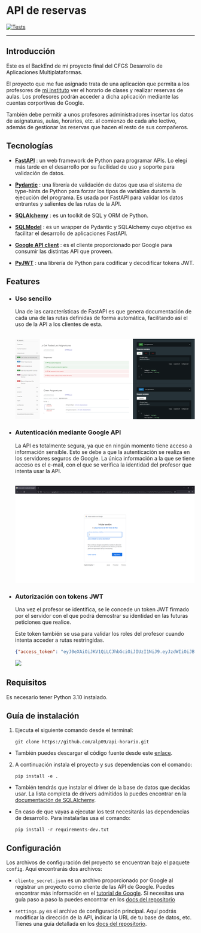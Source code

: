 
# API de reservas

[![Tests](https://github.com/alp09/api-horario/actions/workflows/tests.yml/badge.svg)](https://github.com/alp09/api-horario/actions/workflows/tests.yml)

---

## Introducción

Este es el BackEnd de mi proyecto final del CFGS Desarrollo de Aplicaciones Multiplataformas.

El proyecto que me fue asignado trata de una aplicación que permita a los profesores de [mi instituto](http://www.iestorredelrey.es/es/) ver el horario de clases y realizar reservas de aulas. Los profesores podrán acceder a dicha aplicación mediante las cuentas corportivas de Google.

También debe permitir a unos profesores administradores insertar los datos de asignaturas, aulas, horarios, etc. al comienzo de cada año lectivo, además de gestionar las reservas que hacen el resto de sus compañeros.  


## Tecnologías

* **[FastAPI](https://github.com/tiangolo/fastapi)** : un web framework de Python para programar APIs. Lo elegí más tarde en el desarrollo por su facilidad de uso y soporte para validación de datos.  


* **[Pydantic](https://github.com/samuelcolvin/pydantic)** : una librería de validación de datos que usa el sistema de type-hints de Python para forzar los tipos de variables durante la ejecución del programa. Es usada por FastAPI para validar los datos entrantes y salientes de las rutas de la API. 


* **[SQLAlchemy](https://github.com/sqlalchemy/sqlalchemy)** : es un toolkit de SQL y ORM de Python.   


* **[SQLModel](https://github.com/tiangolo/sqlmodel)** : es un wrapper de Pydantic y SQLAlchemy cuyo objetivo es facilitar el desarrollo de aplicaciones FastAPI.


* **[Google API client](https://github.com/googleapis/google-api-python-client)** : es el cliente proporcionado por Google para consumir las distintas API que proveen. 


* **[PyJWT](https://github.com/jpadilla/pyjwt)** : una librería de Python para codificar y decodificar tokens JWT.


## Features

- ### Uso sencillo

    Una de las características de FastAPI es que genera documentación de cada una de las rutas definidas de forma automática, facilitando así el uso de la API a los clientes de esta. 

    &nbsp;
	![Imagen de la documentación de la API](assets/imagen-docs.png)

- ### Autenticación mediante Google API

    La API es totalmente segura, ya que en ningún momento tiene acceso a información sensible. Esto se debe a que la autenticación se realiza en los servidores seguros de Google. La única información a la que se tiene acceso es el e-mail, con el que se verifica la identidad del profesor que intenta usar la API. 

    &nbsp;
    ![Imagen de la pantalla de login de Google](assets/imagen-google-login.png)

- ### Autorización con tokens JWT

    Una vez el profesor se identifica, se le concede un token JWT firmado por el servidor con el que podrá demostrar su identidad en las futuras peticiones que realice.
    
    Este token también se usa para validar los roles del profesor cuando intenta acceder a rutas restringidas. 

    ```json
    {"access_token": "eyJ0eXAiOiJKV1QiLCJhbGciOiJIUzI1NiJ9.eyJzdWIiOiJBTFAiLCJleHAiOjE2NTU0MTEyMzN9.S_YPiRapP_v3dCCn4OdR0Iy8QC_CtMo4-BD7OTExeAU", "token_type": "bearer"}
    ```

    [![](http://jwt.io/img/badge.svg)](https://jwt.io/)


## Requisitos

Es necesario tener Python 3.10 instalado.	

## Guía de instalación

1. Ejecuta el siguiente comando desde el terminal:
	
    ```shell
    git clone https://github.com/alp09/api-horario.git
    ```

* También puedes descargar el código fuente desde este [enlace](https://github.com/alp09/api-horario/archive/refs/heads/main.zip).


2. A continuación instala el proyecto y sus dependencias con el comando:

    ```shell
    pip install -e .
    ```

* También tendrás que instalar el driver de la base de datos que decidas usar. La lista completa de drivers admitidos la puedes encontrar en la [documentación de SQLAlchemy](https://docs.sqlalchemy.org/en/14/core/engines.html#database-urls).


* En caso de que vayas a ejecutar los test necesitarás las dependencias de desarrollo. Para instalarlas usa el comando:

    ```shell
    pip install -r requirements-dev.txt
    ```

## Configuración

Los archivos de configuración del proyecto se encuentran bajo el paquete `config`. Aquí encontrarás dos archivos:

* `cliente_secret.json` es un archivo proporcionado por Google al registrar un proyecto como cliente de las API de Google. Puedes encontrar más información en el [tutorial de Google](https://developers.google.com/identity/sign-in/web/sign-in). Si necesitas una guía paso a paso la puedes encontrar en los [docs del repositorio](https://docs.google.com/viewer?url=https://github.com/alp09/api-horario/raw/main/docs/Configuraci%C3%B3n%20del%20cliente%20de%20Google.pdf)


* `settings.py` es el archivo de configuración principal. Aquí podrás modificar la dirección de la API, indicar la URL de tu base de datos, etc. Tienes una guía detallada en los [docs del repositorio](https://docs.google.com/viewer?url=https://github.com/alp09/api-horario/raw/main/docs/Configuraci%C3%B3n%20de%20la%20API.pdf).
